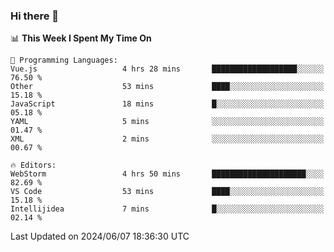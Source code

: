 ### Hi there 👋

<!--
**asdf12303116/asdf12303116** is a ✨ _special_ ✨ repository because its `README.md` (this file) appears on your GitHub profile.

Here are some ideas to get you started:

- 🔭 I’m currently working on ...
- 🌱 I’m currently learning ...
- 👯 I’m looking to collaborate on ...
- 🤔 I’m looking for help with ...
- 💬 Ask me about ...
- 📫 How to reach me: ...
- 😄 Pronouns: ...
- ⚡ Fun fact: ...
-->

<!--START_SECTION:waka-->
📊 **This Week I Spent My Time On** 

```text
💬 Programming Languages: 
Vue.js                   4 hrs 28 mins       ███████████████████░░░░░░   76.50 % 
Other                    53 mins             ████░░░░░░░░░░░░░░░░░░░░░   15.18 % 
JavaScript               18 mins             █░░░░░░░░░░░░░░░░░░░░░░░░   05.18 % 
YAML                     5 mins              ░░░░░░░░░░░░░░░░░░░░░░░░░   01.47 % 
XML                      2 mins              ░░░░░░░░░░░░░░░░░░░░░░░░░   00.67 % 

🔥 Editors: 
WebStorm                 4 hrs 50 mins       █████████████████████░░░░   82.69 % 
VS Code                  53 mins             ████░░░░░░░░░░░░░░░░░░░░░   15.18 % 
Intellijidea             7 mins              █░░░░░░░░░░░░░░░░░░░░░░░░   02.14 % 
```


 Last Updated on 2024/06/07 18:36:30 UTC
<!--END_SECTION:waka-->
